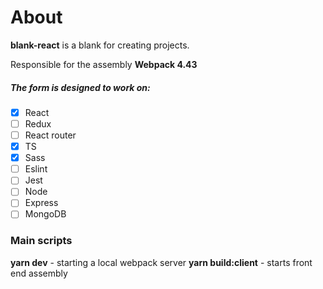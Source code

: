 # About

**blank-react** is a blank for creating projects.

Responsible for the assembly **Webpack 4.43**

##### The form is designed to work on:
 
- [x] React
- [ ] Redux
- [ ] React router
- [x] TS
- [x] Sass
- [ ] Eslint
- [ ] Jest
- [ ] Node
- [ ] Express
- [ ] MongoDB

### Main scripts
**yarn dev** - starting a local webpack server
**yarn build:client** - starts front end assembly 
